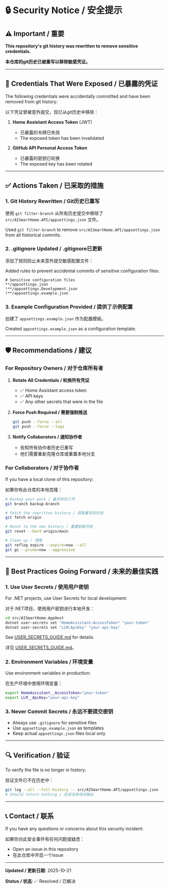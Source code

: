 # 🔒 Security Notice / 安全提示

## ⚠️ Important / 重要

**This repository's git history was rewritten to remove sensitive credentials.**

**本仓库的git历史已被重写以移除敏感凭证。**

---

## 🔑 Credentials That Were Exposed / 已暴露的凭证

The following credentials were accidentally committed and have been removed from git history:

以下凭证曾被意外提交，现已从git历史中移除：

1. **Home Assistant Access Token** (JWT)
   - 已暴露的令牌已失效
   - The exposed token has been invalidated
   
2. **GitHub API Personal Access Token**
   - 已暴露的密钥已轮换
   - The exposed key has been rotated

---

## ✅ Actions Taken / 已采取的措施

### 1. Git History Rewritten / Git历史已重写

使用 `git filter-branch` 从所有历史提交中移除了 `src/AISmartHome.API/appsettings.json` 文件。

Used `git filter-branch` to remove `src/AISmartHome.API/appsettings.json` from all historical commits.

### 2. .gitignore Updated / .gitignore已更新

添加了规则防止未来意外提交敏感配置文件：

Added rules to prevent accidental commits of sensitive configuration files:

```gitignore
# Sensitive configuration files
**/appsettings.json
!**/appsettings.Development.json
!**/appsettings.example.json
```

### 3. Example Configuration Provided / 提供了示例配置

创建了 `appsettings.example.json` 作为配置模板。

Created `appsettings.example.json` as a configuration template.

---

## 🛡️ Recommendations / 建议

### For Repository Owners / 对于仓库所有者

1. **Rotate All Credentials / 轮换所有凭证**
   - ✅ Home Assistant access token
   - ✅ API keys
   - ✅ Any other secrets that were in the file

2. **Force Push Required / 需要强制推送**
   ```bash
   git push --force --all
   git push --force --tags
   ```

3. **Notify Collaborators / 通知协作者**
   - 告知所有协作者历史已重写
   - 他们需要重新克隆仓库或重置本地分支

### For Collaborators / 对于协作者

If you have a local clone of this repository:

如果你有此仓库的本地克隆：

```bash
# Backup your work / 备份你的工作
git branch backup-branch

# Fetch the rewritten history / 获取重写的历史
git fetch origin

# Reset to the new history / 重置到新历史
git reset --hard origin/main

# Clean up / 清理
git reflog expire --expire=now --all
git gc --prune=now --aggressive
```

---

## 📝 Best Practices Going Forward / 未来的最佳实践

### 1. Use User Secrets / 使用用户密钥

For .NET projects, use User Secrets for local development:

对于.NET项目，使用用户密钥进行本地开发：

```bash
cd src/AISmartHome.AppHost
dotnet user-secrets set "HomeAssistant:AccessToken" "your-token"
dotnet user-secrets set "LLM:ApiKey" "your-api-key"
```

See [USER_SECRETS_GUIDE.md](USER_SECRETS_GUIDE.md) for details.

详见 [USER_SECRETS_GUIDE.md](USER_SECRETS_GUIDE.md)。

### 2. Environment Variables / 环境变量

Use environment variables in production:

在生产环境中使用环境变量：

```bash
export HomeAssistant__AccessToken="your-token"
export LLM__ApiKey="your-api-key"
```

### 3. Never Commit Secrets / 永远不要提交密钥

- Always use `.gitignore` for sensitive files
- Use `appsettings.example.json` as templates
- Keep actual `appsettings.json` files local only

---

## 🔍 Verification / 验证

To verify the file is no longer in history:

验证文件已不在历史中：

```bash
git log --all --full-history -- src/AISmartHome.API/appsettings.json
# Should return nothing / 应该没有任何输出
```

---

## 📞 Contact / 联系

If you have any questions or concerns about this security incident:

如果你对此安全事件有任何问题或疑虑：

- Open an issue in this repository
- 在此仓库中开启一个issue

---

**Updated / 更新日期**: 2025-10-21

**Status / 状态**: ✅ Resolved / 已解决

